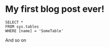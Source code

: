 # My first blog post ever!
 ```tsql
 SELECT *
 FROM sys.tables
 WHERE [name] = 'SomeTable'
 ```
And so on
